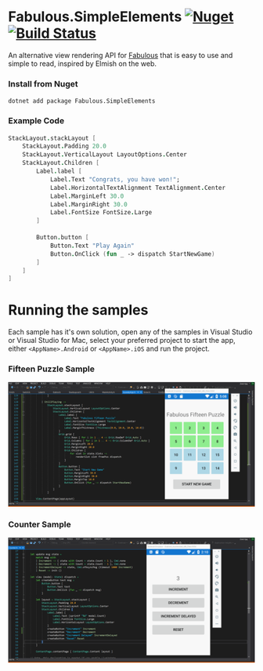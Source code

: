 # Fabulous.SimpleElements [![Nuget](https://img.shields.io/nuget/v/Fabulous.SimpleElements.svg?colorB=green)](https://www.nuget.org/packages/Fabulous.SimpleElements)   [![Build Status](https://travis-ci.org/Zaid-Ajaj/fabulous-simple-elements.svg?branch=master)](https://travis-ci.org/Zaid-Ajaj/fabulous-simple-elements)


An alternative view rendering API for [Fabulous](https://github.com/fsprojects/Fabulous) that is easy to use and simple to read, inspired by Elmish on the web. 

### Install from Nuget
```
dotnet add package Fabulous.SimpleElements	
```
### Example Code
```fs
StackLayout.stackLayout [
    StackLayout.Padding 20.0 
    StackLayout.VerticalLayout LayoutOptions.Center
    StackLayout.Children [ 
        Label.label [ 
            Label.Text "Congrats, you have won!"; 
            Label.HorizontalTextAlignment TextAlignment.Center
            Label.MarginLeft 30.0
            Label.MarginRight 30.0
            Label.FontSize FontSize.Large 
        ]

        Button.button [ 
            Button.Text "Play Again"
            Button.OnClick (fun _ -> dispatch StartNewGame) 
        ]
    ]
]
```
# Running the samples
Each sample has it's own solution, open any of the samples in Visual Studio or Visual Studio for Mac, select your preferred project to start the app, either `<AppName>.Android` or `<AppName>.iOS` and run the project. 

### Fifteen Puzzle Sample
![fifteen-puzzle](assets/fifteen-puzzle.gif)

### Counter Sample 
![Counter](assets/counter.gif)